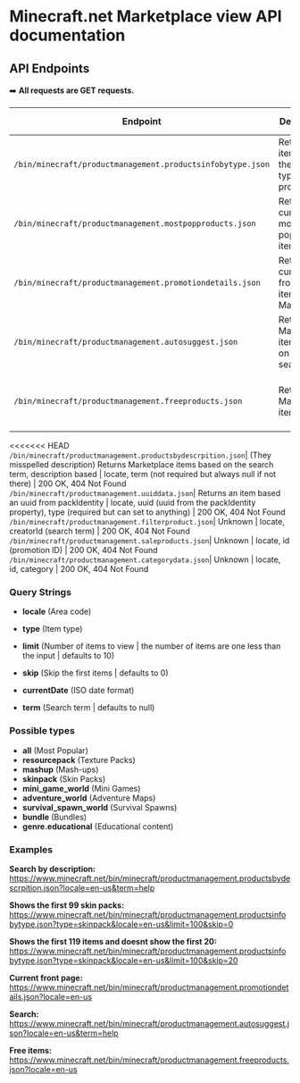 # Minecraft.net Marketplace view API documentation

## API Endpoints

➡️ **All requests are GET requests.**

| Endpoint | Description | Requirements | Status Codes |
|-|-|-|-|
`/bin/minecraft/productmanagement.productsinfobytype.json`| Returns items with the same type provided | locate, type | 200 OK, 404 Not Found
`/bin/minecraft/productmanagement.mostpopproducts.json`| Returns the current most popular item | locate | 200 OK, 404 Not Found
`/bin/minecraft/productmanagement.promotiondetails.json`| Returns the current front page items of the Marketplace | locale | 200 OK, 404 Not Found
`/bin/minecraft/productmanagement.autosuggest.json`| Returns Marketplace items based on the search term | locate, term (not required but always null if not there) | 200 OK, 404 Not Found
`/bin/minecraft/productmanagement.freeproducts.json`| Returns free Marketplace items | locate | 200 OK, 404 Not Found
<<<<<<< HEAD
`/bin/minecraft/productmanagement.productsbydescrpition.json`| (They misspelled description) Returns Marketplace items based on the search term, description based | locate, term (not required but always null if not there) | 200 OK, 404 Not Found
`/bin/minecraft/productmanagement.uuiddata.json`| Returns an item based an uuid from packIdentity | locate, uuid (uuid from the packIdentity property), type (required but can set to anything) | 200 OK, 404 Not Found
`/bin/minecraft/productmanagement.filterproduct.json`| Unknown | locate, creatorId (search term) | 200 OK, 404 Not Found
`/bin/minecraft/productmanagement.saleproducts.json`| Unknown | locate, id (promotion ID) | 200 OK, 404 Not Found
`/bin/minecraft/productmanagement.categorydata.json`| Unknown | locate, id, category | 200 OK, 404 Not Found

### Query Strings

- **locale** (Area code)

- **type** (Item type)

- **limit** (Number of items to view | the number of items are one less than the input | defaults to 10)

- **skip** (Skip the first items | defaults to 0)

- **currentDate** (ISO date format)

- **term** (Search term | defaults to null)

### Possible types

- **all** (Most Popular)
- **resourcepack** (Texture Packs)
- **mashup** (Mash-ups)
- **skinpack** (Skin Packs)
- **mini_game_world** (Mini Games)
- **adventure_world** (Adventure Maps)
- **survival_spawn_world** (Survival Spawns)
- **bundle** (Bundles)
- **genre.educational** (Educational content)

### Examples

**Search by description:**
<https://www.minecraft.net/bin/minecraft/productmanagement.productsbydescrpition.json?locale=en-us&term=help>

**Shows the first 99 skin packs:**
<https://www.minecraft.net/bin/minecraft/productmanagement.productsinfobytype.json?type=skinpack&locale=en-us&limit=100&skip=0>

**Shows the first 119 items and doesnt show the first 20:**
<https://www.minecraft.net/bin/minecraft/productmanagement.productsinfobytype.json?type=skinpack&locale=en-us&limit=100&skip=20>

**Current front page:**
<https://www.minecraft.net/bin/minecraft/productmanagement.promotiondetails.json?locale=en-us>

**Search:**
<https://www.minecraft.net/bin/minecraft/productmanagement.autosuggest.json?locale=en-us&term=help>

**Free items:**
<https://www.minecraft.net/bin/minecraft/productmanagement.freeproducts.json?locale=en-us>
